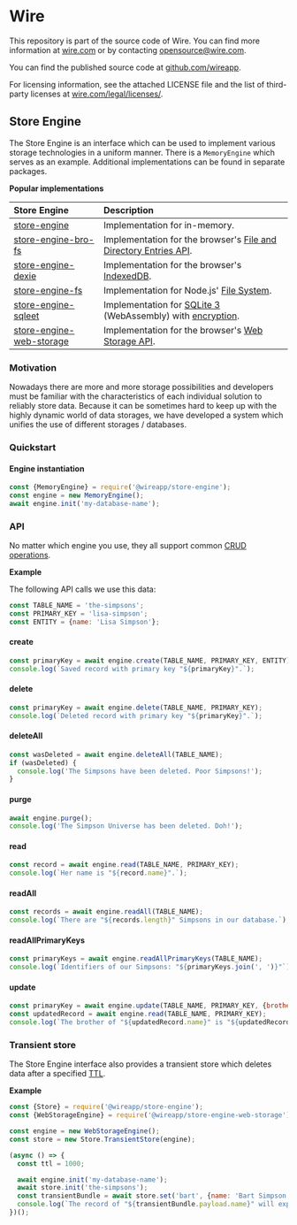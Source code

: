 # Wire

This repository is part of the source code of Wire. You can find more information at [wire.com](https://wire.com) or by contacting opensource@wire.com.

You can find the published source code at [github.com/wireapp](https://github.com/wireapp).

For licensing information, see the attached LICENSE file and the list of third-party licenses at [wire.com/legal/licenses/](https://wire.com/legal/licenses/).

## Store Engine

The Store Engine is an interface which can be used to implement various storage technologies in a uniform manner. There is a `MemoryEngine` which serves as an example. Additional implementations can be found in separate packages.

**Popular implementations**

| Store Engine | Description |
| :-- | :-- |
| [store-engine](https://github.com/wireapp/wire-web-packages/tree/main/packages/store-engine) | Implementation for in-memory. |
| [store-engine-bro-fs](https://github.com/wireapp/wire-web-packages/tree/main/packages/store-engine-bro-fs) | Implementation for the browser's [File and Directory Entries API](https://developer.mozilla.org/docs/Web/API/File_and_Directory_Entries_API). |
| [store-engine-dexie](https://github.com/wireapp/wire-web-packages/tree/main/packages/store-engine-dexie) | Implementation for the browser's [IndexedDB](https://developer.mozilla.org/docs/IndexedDB). |
| [store-engine-fs](https://github.com/wireapp/wire-web-packages/tree/main/packages/store-engine-fs) | Implementation for Node.js' [File System](https://nodejs.org/api/fs.html). |
| [store-engine-sqleet](https://github.com/wireapp/wire-web-packages/tree/main/packages/store-engine-sqleet) | Implementation for [SQLite 3](https://github.com/kripken/sql.js) (WebAssembly) with [encryption](https://github.com/resilar/sqleet). |
| [store-engine-web-storage](https://github.com/wireapp/wire-web-packages/tree/main/packages/store-engine-web-storage) | Implementation for the browser's [Web Storage API](https://developer.mozilla.org/docs/Web/API/Web_Storage_API). |

### Motivation

Nowadays there are more and more storage possibilities and developers must be familiar with the characteristics of each individual solution to reliably store data. Because it can be sometimes hard to keep up with the highly dynamic world of data storages, we have developed a system which unifies the use of different storages / databases.

### Quickstart

#### Engine instantiation

```javascript
const {MemoryEngine} = require('@wireapp/store-engine');
const engine = new MemoryEngine();
await engine.init('my-database-name');
```

### API

No matter which engine you use, they all support common [CRUD operations](https://en.wikipedia.org/wiki/Create,_read,_update_and_delete).

**Example**

The following API calls we use this data:

```javascript
const TABLE_NAME = 'the-simpsons';
const PRIMARY_KEY = 'lisa-simpson';
const ENTITY = {name: 'Lisa Simpson'};
```

#### create

```javascript
const primaryKey = await engine.create(TABLE_NAME, PRIMARY_KEY, ENTITY);
console.log(`Saved record with primary key "${primaryKey}".`);
```

#### delete

```javascript
const primaryKey = await engine.delete(TABLE_NAME, PRIMARY_KEY);
console.log(`Deleted record with primary key "${primaryKey}".`);
```

#### deleteAll

```javascript
const wasDeleted = await engine.deleteAll(TABLE_NAME);
if (wasDeleted) {
  console.log('The Simpsons have been deleted. Poor Simpsons!');
}
```

#### purge

```javascript
await engine.purge();
console.log('The Simpson Universe has been deleted. Doh!');
```

#### read

```javascript
const record = await engine.read(TABLE_NAME, PRIMARY_KEY);
console.log(`Her name is "${record.name}".`);
```

#### readAll

```javascript
const records = await engine.readAll(TABLE_NAME);
console.log(`There are "${records.length}" Simpsons in our database.`);
```

#### readAllPrimaryKeys

```javascript
const primaryKeys = await engine.readAllPrimaryKeys(TABLE_NAME);
console.log(`Identifiers of our Simpsons: "${primaryKeys.join(', ')}"`);
```

#### update

```javascript
const primaryKey = await engine.update(TABLE_NAME, PRIMARY_KEY, {brother: 'Bart Simpson'});
const updatedRecord = await engine.read(TABLE_NAME, PRIMARY_KEY);
console.log(`The brother of "${updatedRecord.name}" is "${updatedRecord.brother}".`);
```

### Transient store

The Store Engine interface also provides a transient store which deletes data after a specified [TTL](https://en.wikipedia.org/wiki/Time_to_live).

**Example**

```javascript
const {Store} = require('@wireapp/store-engine');
const {WebStorageEngine} = require('@wireapp/store-engine-web-storage');

const engine = new WebStorageEngine();
const store = new Store.TransientStore(engine);

(async () => {
  const ttl = 1000;

  await engine.init('my-database-name');
  await store.init('the-simpsons');
  const transientBundle = await store.set('bart', {name: 'Bart Simpson'}, ttl);
  console.log(`The record of "${transientBundle.payload.name}" will expire in "${transientBundle.expires}"ms.`);
})();
```
